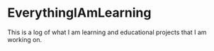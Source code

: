 # EverythingIAmLearning

This is a log of what I am learning and educational projects that I am working on. 
